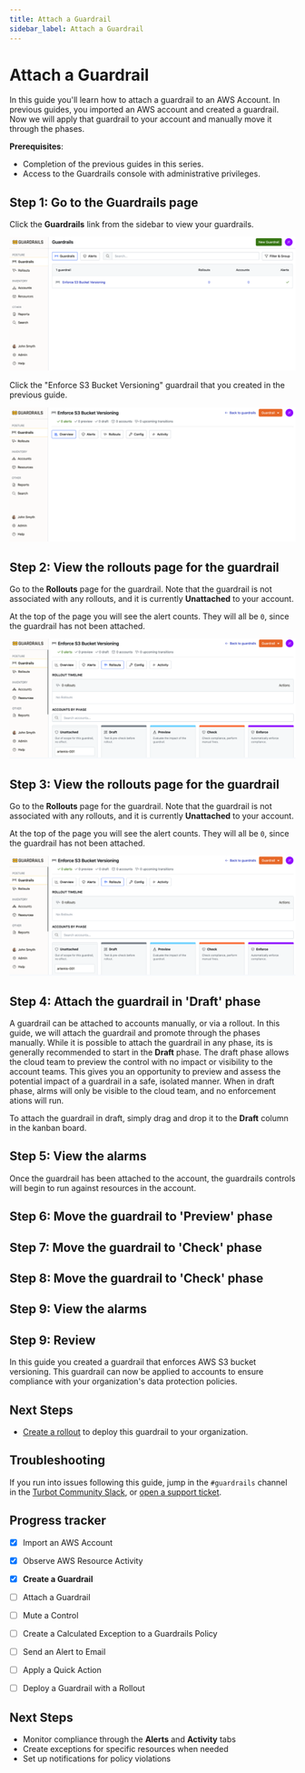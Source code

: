 ```yaml
---
title: Attach a Guardrail
sidebar_label: Attach a Guardrail
---
```



# Attach a Guardrail

In this guide you'll learn how to attach a guardrail to an AWS Account.  In previous guides, you imported an AWS account and created a guardrail.  Now we will apply that guardrail to your account and manually move it through the phases.

**Prerequisites**:   

- Completion of the previous guides in this series.  
- Access to the Guardrails console with administrative privileges.

## Step 1: Go to the Guardrails page

Click the **Guardrails** link from the sidebar to view your guardrails.  

<p><img alt="guardrails-list" src="./guardrails-list.png"/></p>

Click the "Enforce S3 Bucket Versioning" guardrail that you created in the previous guide.

<p><img alt="guardrails-list" src="./guardrail-overview.png"/></p>


## Step 2: View the rollouts page for the guardrail

Go to the **Rollouts** page for the guardrail. Note that the guardrail is not associated with any rollouts, and it is currently **Unattached** to your account.  

At the top of the page you will see the alert counts.  They will all be `0`, since the guardrail has not been attached.

<p><img alt="guardrails-list" src="./guardrail-unattached.png"/></p>


## Step 3: View the rollouts page for the guardrail

Go to the **Rollouts** page for the guardrail. Note that the guardrail is not associated with any rollouts, and it is currently **Unattached** to your account.  

At the top of the page you will see the alert counts.  They will all be `0`, since the guardrail has not been attached.

<p><img alt="guardrails-list" src="./guardrail-unattached.png"/></p>

## Step 4: Attach the guardrail in 'Draft' phase

A guardrail can be attached to accounts manually, or via a rollout.  In this guide, we will attach the guardrail and promote through the phases manually.  While it is possible to attach the guardrail in any phase, its is generally recommended to start in the **Draft** phase. The draft phase allows the cloud team to preview the control with no impact or visibility to the account teams.  This gives you an opportunity to preview and assess the potential impact of a guardrail in a safe, isolated manner.  When in draft phase, alrms will only be visible to the cloud team, and no enforcement ations will run.

To attach the guardrail in draft, simply drag and drop it to the **Draft** column in the kanban board. 

## Step 5: View the alarms

Once the guardrail has been attached to the account, the guardrails controls will begin to run against resources in the account.  

## Step 6: Move the guardrail to 'Preview' phase

## Step 7: Move the guardrail to 'Check' phase

## Step 8: Move the guardrail to 'Check' phase

## Step 9: View the alarms


## Step 9: Review

In this guide you created a guardrail that enforces AWS S3 bucket versioning. This guardrail can now be applied to accounts to ensure compliance with your organization's data protection policies.

## Next Steps

- [Create a rollout](/guardrails/docs/artemis/getting-started/getting-started-aws/rollout-guardrail) to deploy this guardrail to your organization.


## Troubleshooting

If you run into issues following this guide, jump in the `#guardrails` channel in the [Turbot Community Slack](https://turbot.com/community/join), or [open a support ticket](https://support.turbot.com/hc/en-us/requests/new).


## Progress tracker
- [x] Import an AWS Account
- [x] Observe AWS Resource Activity
- [x] **Create a Guardrail**
- [ ] Attach a Guardrail
- [ ] Mute a Control
- [ ] Create a Calculated Exception to a Guardrails Policy
- [ ] Send an Alert to Email
- [ ] Apply a Quick Action
- [ ] Deploy a Guardrail with a Rollout



## Next Steps

- Monitor compliance through the **Alerts** and **Activity** tabs
- Create exceptions for specific resources when needed
- Set up notifications for policy violations